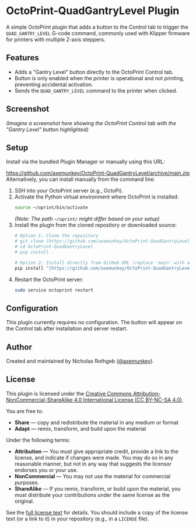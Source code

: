# OctoPrint-QuadGantryLevel Plugin

A simple OctoPrint plugin that adds a button to the Control tab to trigger the `QUAD_GANTRY_LEVEL` G-code command, commonly used with Klipper firmware for printers with multiple Z-axis steppers.

## Features

* Adds a "Gantry Level" button directly to the OctoPrint Control tab.
* Button is only enabled when the printer is operational and not printing, preventing accidental activation.
* Sends the `QUAD_GANTRY_LEVEL` command to the printer when clicked.

## Screenshot

*(Imagine a screenshot here showing the OctoPrint Control tab with the "Gantry Level" button highlighted)*

## Setup

Install via the bundled Plugin Manager or manually using this URL:

https://github.com/axemunkey/OctoPrint-QuadGantryLevel/archive/main.zip
Alternatively, you can install manually from the command line:

1.  SSH into your OctoPrint server (e.g., OctoPi).
2.  Activate the Python virtual environment where OctoPrint is installed:
    ```bash
    source ~/oprint/bin/activate
    ```
    *(Note: The path `~/oprint/` might differ based on your setup)*
3.  Install the plugin from the cloned repository or downloaded source:
    ```bash
    # Option 1: Clone the repository
    # git clone [https://github.com/axemunkey/OctoPrint-QuadGantryLevel.git](https://github.com/axemunkey/OctoPrint-QuadGantryLevel.git)
    # cd OctoPrint-QuadGantryLevel
    # pip install .

    # Option 2: Install directly from GitHub URL (replace 'main' with a specific tag/release if needed)
    pip install "[https://github.com/axemunkey/OctoPrint-QuadGantryLevel/archive/main.zip](https://github.com/axemunkey/OctoPrint-QuadGantryLevel/archive/main.zip)"
    ```
4.  Restart the OctoPrint server:
    ```bash
    sudo service octoprint restart
    ```

## Configuration

This plugin currently requires no configuration. The button will appear on the Control tab after installation and server restart.

## Author

Created and maintained by Nicholas Rothgeb ([@axemunkey](https://github.com/axemunkey)).

## License

This plugin is licensed under the [Creative Commons Attribution-NonCommercial-ShareAlike 4.0 International License (CC BY-NC-SA 4.0)](https://creativecommons.org/licenses/by-nc-sa/4.0/).

You are free to:
* **Share** — copy and redistribute the material in any medium or format
* **Adapt** — remix, transform, and build upon the material

Under the following terms:
* **Attribution** — You must give appropriate credit, provide a link to the license, and indicate if changes were made. You may do so in any reasonable manner, but not in any way that suggests the licensor endorses you or your use.
* **NonCommercial** — You may not use the material for commercial purposes.
* **ShareAlike** — If you remix, transform, or build upon the material, you must distribute your contributions under the same license as the original.

See the [full license text](https://creativecommons.org/licenses/by-nc-sa/4.0/legalcode) for details. You should include a copy of the license text (or a link to it) in your repository (e.g., in a `LICENSE` file).
